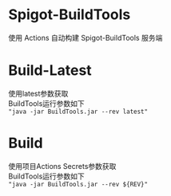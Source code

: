 # Spigot-BuildTools

使用 Actions 自动构建 Spigot-BuildTools 服务端

# Build-Latest
使用latest参数获取<br>
BuildTools运行参数如下<br>
`"java -jar BuildTools.jar --rev latest"`

# Build
使用项目Actions Secrets参数获取<br>
BuildTools运行参数如下<br>
`"java -jar BuildTools.jar --rev ${REV}"`
